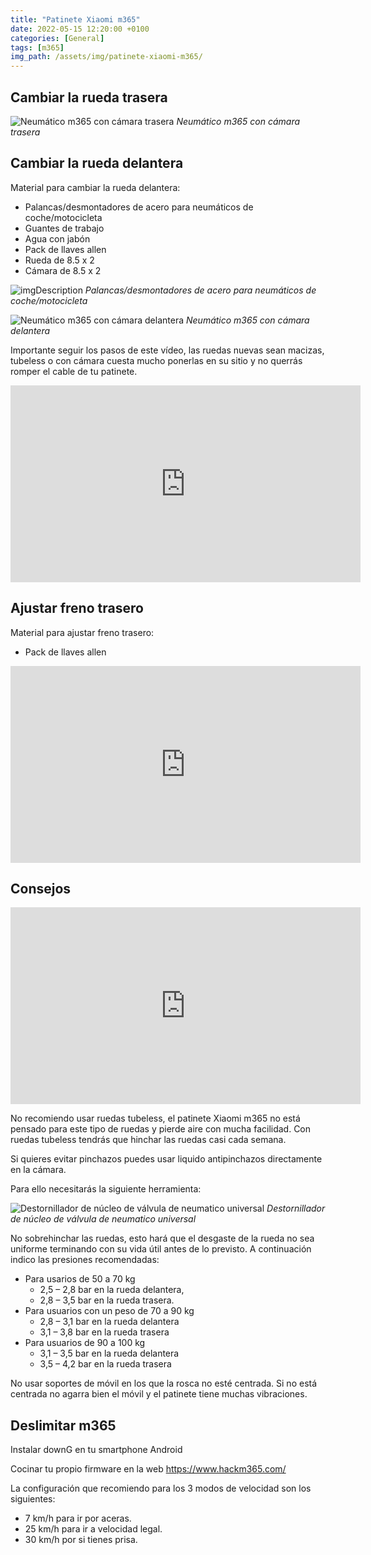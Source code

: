 ```yaml
---
title: "Patinete Xiaomi m365"
date: 2022-05-15 12:20:00 +0100
categories: [General]
tags: [m365]
img_path: /assets/img/patinete-xiaomi-m365/
---
```


## Cambiar la rueda trasera

![Neumático m365 con cámara trasera](neumaticoConCamaraTrasera.png)
_Neumático m365 con cámara trasera_

## Cambiar la rueda delantera

Material para cambiar la rueda delantera:

- Palancas/desmontadores de acero para neumáticos de coche/motocicleta
- Guantes de trabajo
- Agua con jabón
- Pack de llaves allen
- Rueda de 8.5 x 2
- Cámara de 8.5 x 2

![imgDescription](desmontadoresDeNeumaticos.png)
_Palancas/desmontadores de acero para neumáticos de coche/motocicleta_

![Neumático m365 con cámara delantera](neumaticoConCamaraDelantera.png)
_Neumático m365 con cámara delantera_

Importante seguir los pasos de este vídeo, las ruedas nuevas sean macizas, tubeless o con cámara cuesta mucho ponerlas en su sitio y no querrás romper el cable de tu patinete.

<iframe width="560" height="315" src="https://www.youtube.com/embed/j7A4qIZ20bg" title="YouTube video player" frameborder="0" allow="accelerometer; autoplay; clipboard-write; encrypted-media; gyroscope; picture-in-picture; web-share" allowfullscreen></iframe>

## Ajustar freno trasero

Material para ajustar freno trasero:

- Pack de llaves allen

<iframe width="560" height="315" src="https://www.youtube.com/embed/YTdv4y6DdZU" title="YouTube video player" frameborder="0" allow="accelerometer; autoplay; clipboard-write; encrypted-media; gyroscope; picture-in-picture; web-share" allowfullscreen></iframe>

## Consejos

<iframe width="560" height="315" src="https://www.youtube.com/embed/5aNQ32EesmY" title="YouTube video player" frameborder="0" allow="accelerometer; autoplay; clipboard-write; encrypted-media; gyroscope; picture-in-picture; web-share" allowfullscreen></iframe>

No recomiendo usar ruedas tubeless, el patinete Xiaomi m365 no está pensado para este tipo de ruedas y pierde aire con mucha facilidad. Con ruedas tubeless tendrás que hinchar las ruedas casi cada semana.

Si quieres evitar pinchazos puedes usar liquido antipinchazos directamente en la cámara.

Para ello necesitarás la siguiente herramienta:

![Destornillador de núcleo de válvula de neumatico universal](destornilladorDeValvulas.png)
_Destornillador de núcleo de válvula de neumatico universal_

No sobrehinchar las ruedas, esto hará que el desgaste de la rueda no sea uniforme terminando con su vida útil antes de lo previsto. A continuación indico las presiones recomendadas:

- Para usarios de 50 a 70 kg
  - 2,5 – 2,8 bar en la rueda delantera,
  - 2,8 – 3,5 bar en la rueda trasera.
- Para usuarios con un peso de 70 a 90 kg
  - 2,8 – 3,1 bar en la rueda delantera
  - 3,1 – 3,8 bar en la rueda trasera
- Para usuarios de 90 a 100 kg
  - 3,1 – 3,5 bar en la rueda delantera
  - 3,5 – 4,2 bar en la rueda trasera

No usar soportes de móvil en los que la rosca no esté centrada. Si no está centrada no agarra bien el móvil y el patinete tiene muchas vibraciones.

## Deslimitar m365

Instalar downG en tu smartphone Android

Cocinar tu propio firmware en la web <https://www.hackm365.com/>

La configuración que recomiendo para los 3 modos de velocidad son los siguientes:

- 7 km/h para ir por aceras.
- 25 km/h para ir a velocidad legal.
- 30 km/h por si tienes prisa.
